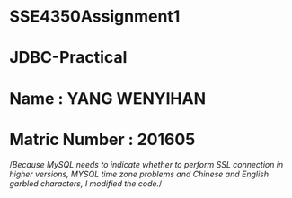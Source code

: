  # SSE4350Assignment1
 # JDBC-Practical
 # Name : YANG WENYIHAN
 # Matric Number : 201605

/*Because MySQL needs to indicate whether to perform SSL connection in higher versions, MYSQL time zone problems and Chinese and English garbled characters, I modified the code.*/
